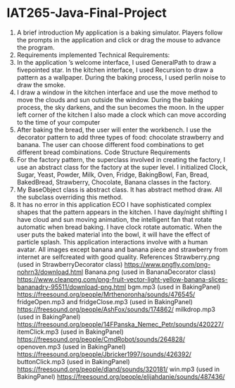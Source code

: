 # IAT265-Java-Final-Project
1. A brief introduction
My application is a baking simulator. Players follow the prompts in the application
and click or drag the mouse to advance the program.
2. Requirements implemented
Technical Requirements:
2. In the application ’s welcome interface, I used GeneralPath to draw a fivepointed star. In the kitchen interface, I used Recursion to draw a pattern as a
wallpaper. During the baking process, I used perlin noise to draw the smoke.
3. I draw a window in the kitchen interface and use the move method to move the
clouds and sun outside the window. During the baking process, the sky darkens,
and the sun becomes the moon. In the upper left corner of the kitchen I also
made a clock which can move according to the time of your computer
4. After baking the bread, the user will enter the workbench. I use the decorator
pattern to add three types of food: chocolate strawberry and banana. The user
can choose different food combinations to get different bread combinations.
Code Structure Requirements
4. For the factory pattern, the superclass involved in creating the factory, I use an
abstract class for the factory at the super level. I initialized Clock, Sugar, Yeast,
Powder, Milk, Oven, Fridge, BakingBowl, Fan, Bread, BakedBread, Strawberry,
Chocolate, Banana classes in the factory.
5. My BaseObject class is abstract class. It has abstract method draw. All the
subclass overriding this method.
6. It has no error in this application
ECO
I have sophisticated complex shapes that the pattern appears in the kitchen.
I have day/night shifting
I have cloud and sun moving animation, the intelligent fan that rotate automatic
when bread baking. I have clock rotate automatic.
When the user puts the baked material into the bowl, it will have the effect of
particle splash.
This application interactions involve with a human avatar.
All images except banana and banana piece and strawberry from internet are selfcreated with good quality.
References
Strawberry.png (used in StrawberryDecorator class)
https://www.pngfly.com/png-nohrn3/download.html
Banana.png (used in BananaDecorator class)
https://www.cleanpng.com/png-fruit-vector-light-yellow-banana-slices-bananadry-95511/download-png.html
bgm.mp3 (used in BakingPanel)
https://freesound.org/people/Mrthenoronha/sounds/476545/
fridgeOpen.mp3 and fridgeClose.mp3 (used in BakingPanel)
https://freesound.org/people/AshFox/sounds/174862/
milkdrop.mp3 (used in BakingPanel) 
https://freesound.org/people/14FPanska_Nemec_Petr/sounds/420227/
itemClick.mp3 (used in BakingPanel)
https://freesound.org/people/CmdRobot/sounds/264828/
openoven.mp3 (used in BakingPanel)
https://freesound.org/people/Jbricker1997/sounds/426392/
buttonClick.mp3 (used in BakingPanel)
https://freesound.org/people/dland/sounds/320181/
win.mp3 (used in BakingPanel)
https://freesound.org/people/elijahdanie/sounds/487436/
